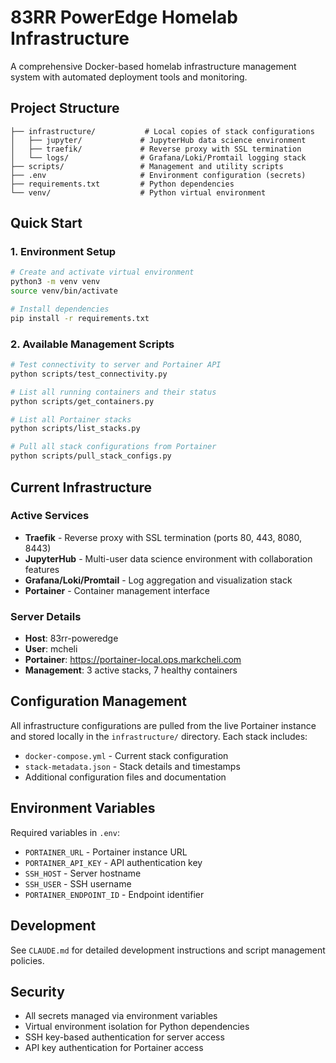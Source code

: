 # 83RR PowerEdge Homelab Infrastructure

A comprehensive Docker-based homelab infrastructure management system with automated deployment tools and monitoring.

## Project Structure

```
├── infrastructure/           # Local copies of stack configurations
│   ├── jupyter/             # JupyterHub data science environment
│   ├── traefik/             # Reverse proxy with SSL termination
│   └── logs/                # Grafana/Loki/Promtail logging stack
├── scripts/                 # Management and utility scripts
├── .env                     # Environment configuration (secrets)
├── requirements.txt         # Python dependencies
└── venv/                    # Python virtual environment
```

## Quick Start

### 1. Environment Setup
```bash
# Create and activate virtual environment
python3 -m venv venv
source venv/bin/activate

# Install dependencies
pip install -r requirements.txt
```

### 2. Available Management Scripts

```bash
# Test connectivity to server and Portainer API
python scripts/test_connectivity.py

# List all running containers and their status
python scripts/get_containers.py

# List all Portainer stacks
python scripts/list_stacks.py

# Pull all stack configurations from Portainer
python scripts/pull_stack_configs.py
```

## Current Infrastructure

### Active Services
- **Traefik** - Reverse proxy with SSL termination (ports 80, 443, 8080, 8443)
- **JupyterHub** - Multi-user data science environment with collaboration features
- **Grafana/Loki/Promtail** - Log aggregation and visualization stack
- **Portainer** - Container management interface

### Server Details
- **Host**: 83rr-poweredge
- **User**: mcheli
- **Portainer**: https://portainer-local.ops.markcheli.com
- **Management**: 3 active stacks, 7 healthy containers

## Configuration Management

All infrastructure configurations are pulled from the live Portainer instance and stored locally in the `infrastructure/` directory. Each stack includes:

- `docker-compose.yml` - Current stack configuration
- `stack-metadata.json` - Stack details and timestamps
- Additional configuration files and documentation

## Environment Variables

Required variables in `.env`:
- `PORTAINER_URL` - Portainer instance URL
- `PORTAINER_API_KEY` - API authentication key
- `SSH_HOST` - Server hostname
- `SSH_USER` - SSH username
- `PORTAINER_ENDPOINT_ID` - Endpoint identifier

## Development

See `CLAUDE.md` for detailed development instructions and script management policies.

## Security

- All secrets managed via environment variables
- Virtual environment isolation for Python dependencies
- SSH key-based authentication for server access
- API key authentication for Portainer access

